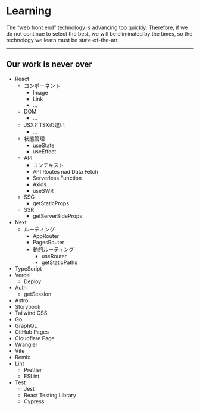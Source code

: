 # Learning

The “web front end” technology is advancing too quickly. Therefore, if we do not continue to select the best, we will be eliminated by the times, so the technology we learn must be state-of-the-art.

---

## Our work is never over

- React
  - コンポーネント
    - Image
    - Link
    - ...
  - DOM
    - ...
  - JSXとTSXの違い
    - ...
  - 状態管理
    - useState
    - useEffect
  - API
    - コンテキスト
    - API Routes nad Data Fetch
    - Serverless Function
    - Axios
    - useSWR
  - SSG
    - getStaticProps
  - SSR
    - getServerSideProps
- Next
  - ルーティング
    - AppRouter
    - PagesRouter
    - 動的ルーティング
      - useRouter
      - getStaticPaths
- TypeScript
- Vercel
  - Deploy
- Auth
  - getSession
- Astro
- Storybook
- Tailwind CSS
- Go
- GraphQL
- GitHub Pages
- Cloudflare Page
- Wrangler
- Vite
- Remix
- Lint 
  - Prettier
  - ESLint
- Test
  - Jest
  - React Testing Library
  - Cypress